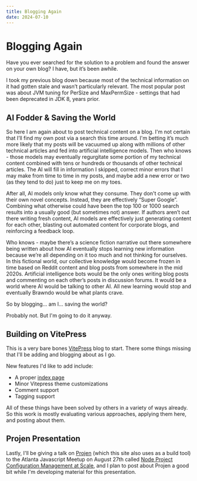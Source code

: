 ```yaml
---
title: Blogging Again
date: 2024-07-10
---
```


# Blogging Again

Have you ever searched for the solution to a problem and found the answer on your own blog? I have, but it’s been awhile.

I took my previous blog down because most of the technical information on it had gotten stale and wasn’t particularly relevant. The most popular post was about JVM tuning for PerSize and MaxPermSize - settings that had been deprecated in JDK 8, years prior.  

## AI Fodder & Saving the World

So here I am again about to post technical content on a blog. I'm not certain that I’ll find my own post via a search this time around. I'm betting it’s much more likely that my posts will be vacuumed up along with millions of other technical articles and fed into artificial intelligence models. Then who knows - those models may eventually regurgitate some portion of my technical content combined with tens or hundreds or thousands of other technical articles. The AI will fill in information I skipped, correct minor errors that I may make from time to time in my posts, and maybe add a new error or two (as they tend to do) just to keep me on my toes.


After all, AI models only know what they consume. They don't come up with their own novel concepts. Instead, they are effectively “Super Google”. Combining what otherwise could have been the top 100 or 1000 search results into a usually good (but sometimes not) answer. If authors aren’t out there writing fresh content, AI models are effectively just generating content for each other, blasting out automated content for corporate blogs, and reinforcing a feedback loop. 

Who knows - maybe there’s a science fiction narrative out there somewhere being written about how AI eventually stops learning new information because we’re all depending on it too much and not thinking for ourselves. In this fictional world, our collective knowledge would become frozen in time based on Reddit content and blog posts from somewhere in the mid 2020s. Artificial intelligence bots would be the only ones writing blog posts and commenting on each other’s posts in discussion forums. It would be a world where AI would be talking to other AI. All new learning would stop and eventually Brawndo would be what plants crave.

So by blogging… am I… saving the world? 

Probably not. But I'm going to do it anyway.

## Building on VitePress

This is a very bare bones [VitePress](https://vitepress.dev/) blog to start. There some things missing that I'll be adding and blogging about as I go.

New features I'd like to add include:

- A proper [index page](/posts)
- Minor Vitepress theme customizations
- Comment support
- Tagging support

All of these things have been solved by others in a variety of ways already. So this work is mostly evaluating various approaches, applying them here, and posting about them.

## Projen Presentation

Lastly, I'll be giving a talk on [Projen](https://projen.io/) (which this site also uses as a build tool) to the Atlanta Javascript Meetup on August 27th called [Node Project Configuration Management at Scale](https://www.meetup.com/atlantajavascript/events/301988391/), and I plan to post about Projen a good bit while I'm developing material for this presentation.